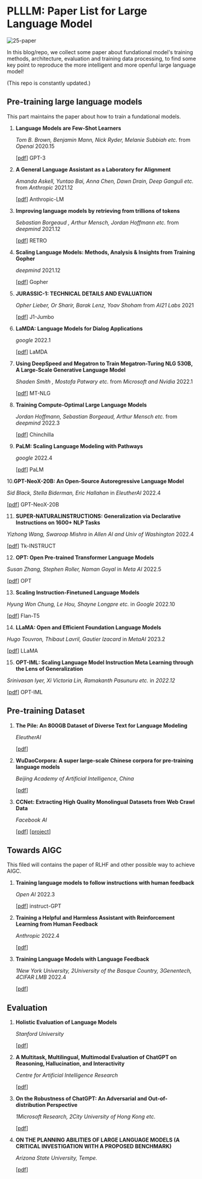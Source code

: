 # PLLLM: Paper List for Large Language Model

![25-paper](https://img.shields.io/badge/ModelPaperNumber-25-brightgreen)

In this blog/repo, we collect some paper about fundational model's training methods, architecture, evaluation and training data processing, to find some key point to reproduce the more intelligent and more openful large language model!

(This repo is constantly updated.)

<!--more-->


## Pre-training large language models

This part maintains the paper about how to train a fundational models.

1. **Language Models are Few-Shot Learners** 
   
   *Tom B. Brown, Benjamin Mann, Nick Ryder, Melanie Subbiah etc.*  from *Openai*  2020.15
   
   [[pdf](https://arxiv.org/pdf/2005.14165.pdf)] GPT-3

2. **A General Language Assistant as a Laboratory for Alignment** 

   *Amanda Askell, Yuntao Bai, Anna Chen,  Dawn Drain,  Deep Ganguli etc.* from *Anthropic*  2021.12

   [[pdf](https://arxiv.org/pdf/2112.00861.pdf)] Anthropic-LM

3. **Improving language models by retrieving from trillions of tokens**

   *Sebastian Borgeaud ,  Arthur Mensch,  Jordan Hoffmann etc.*  from *deepmind*  2021.12 

   [[pdf](https://arxiv.org/pdf/2112.04426.pdf)]  RETRO

4. **Scaling Language Models: Methods, Analysis & Insights from Training Gopher**

   *deepmind* 2021.12

   [[pdf](https://arxiv.org/pdf/2112.11446.pdf)] Gopher

5. **JURASSIC-1: TECHNICAL DETAILS AND EVALUATION**

   *Opher Lieber, Or Sharir, Barak Lenz, Yoav Shoham* from *AI21 Labs* 2021

   [[pdf](https://uploads-ssl.webflow.com/60fd4503684b466578c0d307/61138924626a6981ee09caf6_jurassic_tech_paper.pdf)] J1-Jumbo

6. **LaMDA: Language Models for Dialog Applications**

   *google* 2022.1

   [[pdf](https://arxiv.org/pdf/2201.08239.pdf)] LaMDA

7. **Using DeepSpeed and Megatron to Train Megatron-Turing NLG 530B, A Large-Scale Generative Language Model**

   *Shaden Smith , Mostofa Patwary etc.* from *Microsoft and Nvidia* 2022.1

   [[pdf](https://arxiv.org/pdf/2201.11990.pdf)] MT-NLG

8. **Training Compute-Optimal Large Language Models**

   *Jordan Hoffmann,  Sebastian Borgeaud,  Arthur Mensch etc.* from *deepmind* 2022.3

   [[pdf](https://arxiv.org/pdf/2203.15556.pdf)] Chinchilla

9. **PaLM: Scaling Language Modeling with Pathways** 

   *google* 2022.4

   [[pdf](https://arxiv.org/pdf/2204.02311.pdf)] PaLM

10.**GPT-NeoX-20B: An Open-Source Autoregressive Language Model**

   *Sid Black, Stella Biderman, Eric Hallahan* in *EleutherAI* 2022.4

   [[pdf](https://arxiv.org/pdf/2204.06745.pdf)] GPT-NeoX-20B

11. **SUPER-NATURALINSTRUCTIONS: Generalization via Declarative Instructions on 1600+ NLP Tasks**

   *Yizhong Wang, Swaroop Mishra* in *Allen AI and Univ of Washington* 2022.4

   [[pdf](https://arxiv.org/pdf/2204.07705.pdf)] Tk-INSTRUCT

12. **OPT: Open Pre-trained Transformer Language Models**

   *Susan Zhang, Stephen Roller, Naman Goyal* in *Meta AI* 2022.5

   [[pdf](https://arxiv.org/pdf/2205.01068.pdf)] OPT

13. **Scaling Instruction-Finetuned Language Models**

   *Hyung Won Chung, Le Hou, Shayne Longpre etc.* in *Google* 2022.10

   [[pdf](https://arxiv.org/pdf/2210.11416.pdf)] Flan-T5

14. **LLaMA: Open and Efficient Foundation Language Models**

   *Hugo Touvron, Thibaut Lavril, Gautier Izacard* in *MetaAI* 2023.2

   [[pdf](https://scontent-hkg4-1.xx.fbcdn.net/v/t39.8562-6/333078981_693988129081760_4712707815225756708_n.pdf?_nc_cat=108&ccb=1-7&_nc_sid=ad8a9d&_nc_ohc=0JlbsRuMCfYAX9WpBiC&_nc_ht=scontent-hkg4-1.xx&oh=00_AfD6f_1ziFoK1HhZiIJ3dE9ECxyipnNjguzEqAWQoVzh9g&oe=63FDD562)] LLaMA

15. **OPT-IML: Scaling Language Model Instruction Meta Learning through the Lens of Generalization**

   *Srinivasan Iyer, Xi Victoria Lin, Ramakanth Pasunuru etc.* in *2022.12*

   [[pdf](https://arxiv.org/pdf/2212.12017.pdf)] OPT-IML

## Pre-training Dataset

1. **The Pile: An 800GB Dataset of Diverse Text for Language Modeling**

   *EleutherAI*

   [[pdf](https://arxiv.org/pdf/2101.00027.pdf)]

2. **WuDaoCorpora: A super large-scale Chinese corpora for pre-training language models**

   *Beijing Academy of Artificial Intelligence, China*

   [[pdf](https://pdf.sciencedirectassets.com/777606/1-s2.0-S2666651021X00022/1-s2.0-S2666651021000152/main.pdf?X-Amz-Security-Token=IQoJb3JpZ2luX2VjEMv%2F%2F%2F%2F%2F%2F%2F%2F%2F%2FwEaCXVzLWVhc3QtMSJHMEUCIQCgx948NzjCEOiNRb0ic5RDKecuYPFuIA2k14p6MephTAIgBzAyOUeXFjUTAJwXr0EuJex0y2EmmA5huGVbBh%2BjF6QqswUIcxAFGgwwNTkwMDM1NDY4NjUiDJ%2F04s%2FyM2axraYodyqQBY6g2XBilWfl3rP4%2F%2Bx9L5ESb83ruzT8y1FW6zP3har5tKU2zZ9xEkvNWiRgTwT1vVBLzl9LJkS029kLczFXO9HHBAdWclWAB4yh%2FpvyOy4MlMdtG8Lj1xDnH24buJGm19GIlOmtLMJg3vckk7nX7uYhMjb4m1forGdSIBHqAaBK%2B6g2Gqzoo4cr2NazBpadPLS6OOe1AyVntH1z1v5Kf8vBwEWyObSjuqhC36dSAA3m7JedhUb1OudzL27pFrD%2FDw1%2ForEJKfA4%2FL4sRLBYmZwK4vPUb6NhJmSpcwJ6cR1iyhYNxsgTUq6JHqqj6pTHIy%2FKKfHT4BWwhrieC1GpdOW2aqAC3ca2FYCpgmexomTPMjuZ%2F%2BHeK4afLVQqV5HFLS2Fi%2FvY6T%2FIT1t1NXEYa7KcQt7G1VUzg761Af%2FNqgyKPA8i6ENcLJQMcs7y8yeEuEcZIqluRmqwYDcMedjNOmwoqXyTOW42KglhqL8RKeVJJ3QjQ1YOlCbbgxOXP5C6ccvo6CNDar8PqCXe8FKGcFWJj6kvjmRkH0Fif60FFKPqkzVi9hndMhoez6lFZH1drPjiNUutUFYRYRMwA9FFSyr7qnBgL49FDfdin3zhXRDCIqcG6ahIC5%2Bllt7I%2BWOo%2BVlfbIqf%2BV0WVCoAtng8AmsRIZIgX8qAIO4g%2Bqmv39lHpCdvdrVLgWL5Pk%2FG%2FmB5K5r5xAvGwx6RsGLno8XfrOJTmXepcqNkqVyQ%2Brwuee5ZwZcuwnIEOuReBSTYveECdBTwNXyYib1BDD2Yx8p0XeFnsq%2BHEqNUqsHKw2%2FFx%2FS8G%2BiC5uaJI7ps53bOmv9haxwy3Vbm%2BIVMjHp86%2BJhXHZaLN0ZT3mxTDkWgps%2FdyMQMPul958GOrEB%2FKu1f1Syjnn5gWWnECMxbPphU%2BheIkA7hCzHYDQWSXstdRz1zO8LxtWaNJhgTuLigKoePByi3dn9bPJ3mHqwFl3cPaPcO1ImQbqVFcVu8eWSO3V8t3ysOlwKTORDKlL%2F01bJDY2lqS%2FF3n9QbDBDXROmkgFGE8jBMu9HZApuvMu%2BEU4H%2FUzqE7xZJGtOF6ias2BAOV4QhHfN%2BR7SwTwsLQfoaY8qPxDQgibDLrgfg70Y&X-Amz-Algorithm=AWS4-HMAC-SHA256&X-Amz-Date=20230228T105054Z&X-Amz-SignedHeaders=host&X-Amz-Expires=300&X-Amz-Credential=ASIAQ3PHCVTY75K4KAHI%2F20230228%2Fus-east-1%2Fs3%2Faws4_request&X-Amz-Signature=2923a94fc59500d2c0f34e42336b82710ce8ad6faea2c447b30cd244816590cd&hash=e7f51ffa1321f139fbf6580a8b56287946f16c1e2eca595f3529b9a662d819a1&host=68042c943591013ac2b2430a89b270f6af2c76d8dfd086a07176afe7c76c2c61&pii=S2666651021000152&tid=spdf-dd2690a4-0155-471f-94ea-ad665435b9af&sid=c9927fc84b2ae148b91878c34025033816d0gxrqa&type=client&tsoh=d3d3LnNjaWVuY2VkaXJlY3QuY29t&ua=19085707535d57025e075d&rr=7a089a1a9ed90fc0&cc=cn)]

3. **CCNet: Extracting High Quality Monolingual Datasets from Web Crawl Data**

   *Facebook AI*

   [[pdf](https://aclanthology.org/2020.lrec-1.494.pdf)] [[project](https://github.com/facebookresearch/cc_net)]


## Towards AIGC

This filed will contains the paper of RLHF and other possible way to achieve AIGC.

1. **Training language models to follow instructions with human feedback**

   *Open AI* 2022.3

   [[pdf](https://arxiv.org/pdf/2203.02155.pdf)] instruct-GPT

2. **Training a Helpful and Harmless Assistant with Reinforcement Learning from Human Feedback**

   *Anthropic* 2022.4

   [[pdf](https://arxiv.org/pdf/2204.05862.pdf)] 

3. **Training Language Models with Language Feedback**

   *1New York University, 2University of the Basque Country, 3Genentech, 4CIFAR LMB* 2022.4

   [[pdf](https://arxiv.org/pdf/2204.14146.pdf)]


## Evaluation

1. **Holistic Evaluation of Language Models**

   *Stanford University*

   [[pdf](https://arxiv.org/pdf/2211.09110.pdf)]

2. **A Multitask, Multilingual, Multimodal Evaluation of ChatGPT on Reasoning, Hallucination, and Interactivity**

   *Centre for Artificial Intelligence Research* 

   [[pdf](https://arxiv.org/pdf/2302.04023.pdf)]

3. **On the Robustness of ChatGPT: An Adversarial and Out-of-distribution Perspective**

   *1Microsoft Research, 2City University of Hong Kong etc.*

   [[pdf](https://arxiv.org/pdf/2302.12095v1.pdf)]

4. **ON THE PLANNING ABILITIES OF LARGE LANGUAGE MODELS (A CRITICAL INVESTIGATION WITH A PROPOSED BENCHMARK)**

   *Arizona State University, Tempe.* 

   [[pdf](https://arxiv.org/pdf/2302.06706v1.pdf)]





